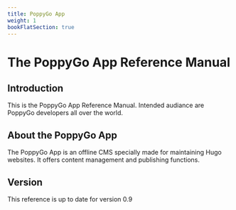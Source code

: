 ```yaml
---
title: PoppyGo App
weight: 1
bookFlatSection: true
---
```


# The PoppyGo App Reference Manual

## Introduction

This is the PoppyGo App Reference Manual. Intended audiance are PoppyGo
developers all over the world.

## About the PoppyGo App

The PoppyGo App is an offline CMS specially made for maintaining Hugo websites.
It offers content management and publishing functions.

## Version

This reference is up to date for version 0.9
